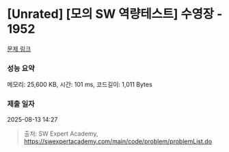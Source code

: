 # [Unrated] [모의 SW 역량테스트] 수영장 - 1952 

[문제 링크](https://swexpertacademy.com/main/code/problem/problemDetail.do?contestProbId=AV5PpFQaAQMDFAUq) 

### 성능 요약

메모리: 25,600 KB, 시간: 101 ms, 코드길이: 1,011 Bytes

### 제출 일자

2025-08-13 14:27



> 출처: SW Expert Academy, https://swexpertacademy.com/main/code/problem/problemList.do